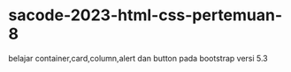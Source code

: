 # sacode-2023-html-css-pertemuan-8
belajar container,card,column,alert dan button pada bootstrap versi 5.3
